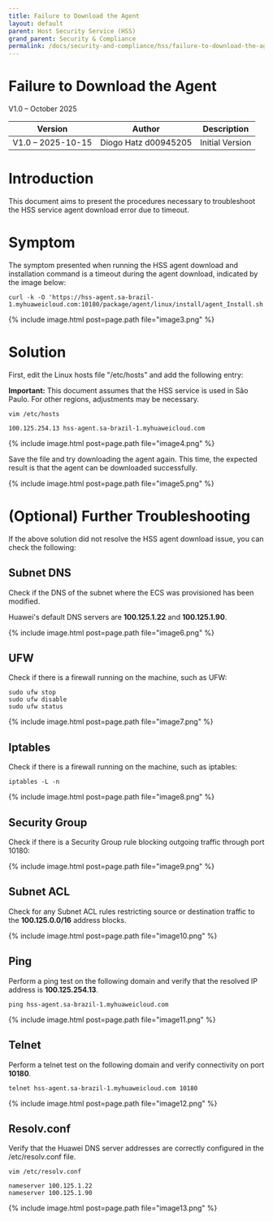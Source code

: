 ```yaml
---
title: Failure to Download the Agent
layout: default
parent: Host Security Service (HSS)
grand_parent: Security & Compliance
permalink: /docs/security-and-compliance/hss/failure-to-download-the-agent
---
```


# Failure to Download the Agent

V1.0 – October 2025

| **Version**       | **Author**           | **Description**      |
| ----------------- | ---------------------| -------------------- |
| V1.0 – 2025-10-15 | Diogo Hatz d00945205 | Initial Version      |

# Introduction

This document aims to present the procedures necessary to troubleshoot the HSS service agent download error due to timeout.

# Symptom

The symptom presented when running the HSS agent download and installation command is a timeout during the agent download,
indicated by the image below:

```shell
curl -k -O 'https://hss-agent.sa-brazil-1.myhuaweicloud.com:10180/package/agent/linux/install/agent_Install.sh'
```

{% include image.html post=page.path file="image3.png" %}

# Solution

First, edit the Linux hosts file "/etc/hosts" and add
the following entry:

**Important:** This document assumes that the HSS service is used in São Paulo. For other regions, adjustments may be necessary.

```shell
vim /etc/hosts

100.125.254.13 hss-agent.sa-brazil-1.myhuaweicloud.com
```

{% include image.html post=page.path file="image4.png" %}

Save the file and try downloading the agent again. This time, the expected result is that the agent can be downloaded successfully.

{% include image.html post=page.path file="image5.png" %}

# (Optional) Further Troubleshooting

If the above solution did not resolve the HSS agent download issue, you can check the following:

## **Subnet DNS**

Check if the DNS of the subnet where the ECS was provisioned has been modified.

Huawei's default DNS servers are **100.125.1.22** and **100.125.1.90**.

{% include image.html post=page.path file="image6.png" %}

## **UFW**

Check if there is a firewall running on the machine, such as UFW:

```shell
sudo ufw stop
sudo ufw disable
sudo ufw status
```

{% include image.html post=page.path file="image7.png" %}

## **Iptables**

Check if there is a firewall running on the machine, such as iptables:

```shell
iptables -L -n
```

{% include image.html post=page.path file="image8.png" %}

## **Security Group**

Check if there is a Security Group rule blocking outgoing traffic
through port 10180:

{% include image.html post=page.path file="image9.png" %}

## **Subnet ACL**

Check for any Subnet ACL rules restricting source or destination traffic to the **100.125.0.0/16** address blocks.

{% include image.html post=page.path file="image10.png" %}

## **Ping**

Perform a ping test on the following domain and verify that the resolved IP address is **100.125.254.13**.

```shell
ping hss-agent.sa-brazil-1.myhuaweicloud.com
```

{% include image.html post=page.path file="image11.png" %}

## **Telnet**

Perform a telnet test on the following domain and verify connectivity on port **10180**.

```shell
telnet hss-agent.sa-brazil-1.myhuaweicloud.com 10180
```

{% include image.html post=page.path file="image12.png" %}

## **Resolv.conf**

Verify that the Huawei DNS server addresses are correctly configured in the /etc/resolv.conf file.

```shell
vim /etc/resolv.conf

nameserver 100.125.1.22
nameserver 100.125.1.90
```

{% include image.html post=page.path file="image13.png" %}